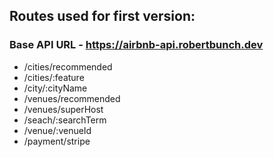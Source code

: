 ## Routes used for first version:
### Base API URL - https://airbnb-api.robertbunch.dev
- /cities/recommended
- /cities/:feature
- /city/:cityName
- /venues/recommended
- /venues/superHost
- /seach/:searchTerm
- /venue/:venueId
- /payment/stripe